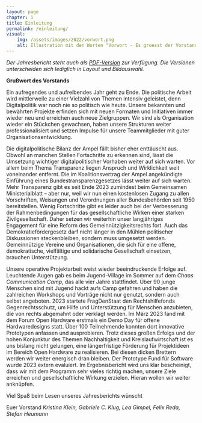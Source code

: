 ```yaml
---
layout: page
chapter: 1
title: Einleitung 
permalink: /einleitung/
visual:
    img: /assets/images/2022/vorwort.png
    alt: Illustration mit den Worten "Vorwort - Es gruesst der Vorstand."
---
```


*Der Jahresbericht steht auch als <a href="/assets/documents/OKF_Jahresbericht_2023.pdf" class="download-table">PDF-Version</a> zur Verfügung. Die Versionen unterscheiden sich lediglich in Layout und Bildauswahl.*

**Grußwort des Vorstands**

Ein aufregendes und aufreibendes Jahr geht zu Ende. Die politische Arbeit wird mittlerweile zu einer Vielzahl von Themen intensiv geleistet, denn Digitalpolitik war noch nie so politisch wie heute. Unsere bekannten und bewährten Projekte erfinden sich mit neuen Formaten und Initiativen immer wieder neu und erreichen auch neue Zielgruppen. Wir sind als Organisation wieder ein Stückchen gewachsen, haben unsere Strukturen weiter professionalisiert und setzen Impulse für unsere Teammitglieder mit guter Organisationsentwicklung. 

Die digitalpolitische Bilanz der Ampel fällt bisher eher enttäuscht aus. Obwohl an manchen Stellen Fortschritte zu erkennen sind, lässt die Umsetzung wichtiger digitalpolitischer Vorhaben weiter auf sich warten. Vor allem beim Thema Transparenz liegen Anspruch und Wirklichkeit weit voneinander entfernt. Die im Koalitionsvertrag der Ampel angekündigte Einführung eines Bundestransparenzgesetzes lässt weiter auf sich warten. Mehr Transparenz gibt es seit Ende 2023 zumindest beim Gemeinsamen Ministerialblatt – aber nur, weil wir nun einen kostenlosen Zugang zu allen Vorschriften, Weisungen und Verordnungen aller Bundesbehörden seit 1950 bereitstellen. Wenig Fortschritte gibt es leider auch bei der Verbesserung der Rahmenbedingungen für das gesellschaftliche Wirken einer starken Zivilgesellschaft. Daher setzen wir weiterhin unser langjähriges Engagement für eine Reform des Gemeinnützigkeitsrechts fort. Auch das Demokratiefördergesetz darf nicht länger in den Mühlen politischer Diskussionen steckenbleiben, sondern muss umgesetzt werden. Gemeinnützige Vereine und Organisationen, die sich für eine offene, demokratische, vielfältige und solidarische Gesellschaft einsetzen, brauchen Unterstützung.

Unsere operative Projektarbeit weist wieder beeindruckende Erfolge auf. Leuchtende Augen gab es beim Jugend-Village im Sommer auf dem *Chaos Communication Camp*, das alle vier Jahre stattfindet. Über 90 junge Menschen sind mit Jugend hackt aufs Camp gefahren und haben die zahlreichen Workshops und Vorträge nicht nur genutzt, sondern auch selbst angeboten. 2023 startete FragDenStaat den Rechtshilfefonds Gegenrechtsschutz, um Hilfe und Unterstützung für Menschen anzubieten, die von rechts abgemahnt oder verklagt werden. Im März 2023 fand mit dem Forum Open Hardware erstmals ein Demo Day für offene Hardwaredesigns statt. Über 100 Teilnehmende konnten dort innovative Prototypen anfassen und ausprobieren. Trotz dieses großen Erfolgs und der hohen Konjunktur des Themen Nachhaltigkeit und Kreislaufwirtschaft ist es uns bislang nicht gelungen, eine längerfristige Förderung für Projektideen im Bereich Open Hardware zu realisieren. Bei diesen dicken Brettern werden wir weiter energisch dran bleiben. Der Prototype Fund für Software wurde 2023 extern evaluiert. Im Ergebnisbericht wird uns klar bescheinigt, dass wir mit dem Programm sehr vieles richtig machen, unsere Ziele erreichen und gesellschaftliche Wirkung erzielen. Hieran wollen wir weiter anknüpfen.

Viel Spaß beim Lesen unseres Jahresberichts wünscht

Euer Vorstand
*Kristina Klein, Gabriele C. Klug, Lea Gimpel, Felix Reda, Stefan Heumann*

